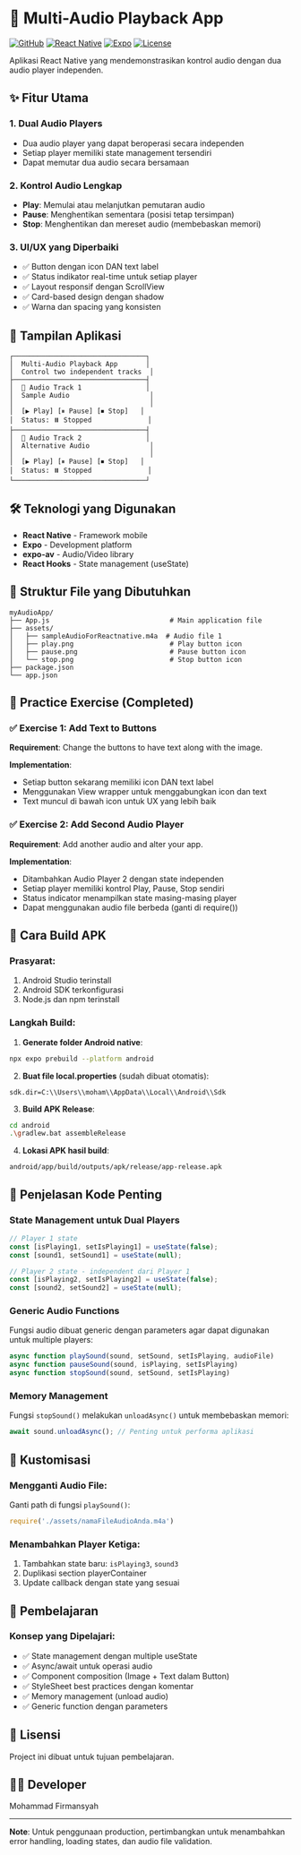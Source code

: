 # 🎵 Multi-Audio Playback App

[![GitHub](https://img.shields.io/badge/GitHub-myAudioApp-blue?logo=github)](https://github.com/mohammadfirmansyah/myAudioApp)
[![React Native](https://img.shields.io/badge/React%20Native-0.81.5-blue?logo=react)](https://reactnative.dev/)
[![Expo](https://img.shields.io/badge/Expo-~54.0.20-000020?logo=expo)](https://expo.dev/)
[![License](https://img.shields.io/badge/License-MIT-green.svg)](LICENSE)

Aplikasi React Native yang mendemonstrasikan kontrol audio dengan dua audio player independen.

## ✨ Fitur Utama

### 1. **Dual Audio Players**
- Dua audio player yang dapat beroperasi secara independen
- Setiap player memiliki state management tersendiri
- Dapat memutar dua audio secara bersamaan

### 2. **Kontrol Audio Lengkap**
- **Play**: Memulai atau melanjutkan pemutaran audio
- **Pause**: Menghentikan sementara (posisi tetap tersimpan)
- **Stop**: Menghentikan dan mereset audio (membebaskan memori)

### 3. **UI/UX yang Diperbaiki**
- ✅ Button dengan icon DAN text label
- ✅ Status indikator real-time untuk setiap player
- ✅ Layout responsif dengan ScrollView
- ✅ Card-based design dengan shadow
- ✅ Warna dan spacing yang konsisten

## 📱 Tampilan Aplikasi

```
┌─────────────────────────────────┐
│  Multi-Audio Playback App       │
│  Control two independent tracks  │
├─────────────────────────────────┤
│  🎵 Audio Track 1                │
│  Sample Audio                    │
│                                  │
│  [▶ Play] [⏸ Pause] [⏹ Stop]   │
│  Status: ⏸️ Stopped              │
├─────────────────────────────────┤
│  🎵 Audio Track 2                │
│  Alternative Audio               │
│                                  │
│  [▶ Play] [⏸ Pause] [⏹ Stop]   │
│  Status: ⏸️ Stopped              │
└─────────────────────────────────┘
```

## 🛠️ Teknologi yang Digunakan

- **React Native** - Framework mobile
- **Expo** - Development platform
- **expo-av** - Audio/Video library
- **React Hooks** - State management (useState)

## 📂 Struktur File yang Dibutuhkan

```
myAudioApp/
├── App.js                              # Main application file
├── assets/
│   ├── sampleAudioForReactnative.m4a  # Audio file 1
│   ├── play.png                        # Play button icon
│   ├── pause.png                       # Pause button icon
│   └── stop.png                        # Stop button icon
├── package.json
└── app.json
```

## 🎯 Practice Exercise (Completed)

### ✅ Exercise 1: Add Text to Buttons
**Requirement**: Change the buttons to have text along with the image.

**Implementation**:
- Setiap button sekarang memiliki icon DAN text label
- Menggunakan View wrapper untuk menggabungkan icon dan text
- Text muncul di bawah icon untuk UX yang lebih baik

### ✅ Exercise 2: Add Second Audio Player
**Requirement**: Add another audio and alter your app.

**Implementation**:
- Ditambahkan Audio Player 2 dengan state independen
- Setiap player memiliki kontrol Play, Pause, Stop sendiri
- Status indicator menampilkan state masing-masing player
- Dapat menggunakan audio file berbeda (ganti di require())

## 🚀 Cara Build APK

### Prasyarat:
1. Android Studio terinstall
2. Android SDK terkonfigurasi
3. Node.js dan npm terinstall

### Langkah Build:

1. **Generate folder Android native**:
```bash
npx expo prebuild --platform android
```

2. **Buat file local.properties** (sudah dibuat otomatis):
```properties
sdk.dir=C:\\Users\\moham\\AppData\\Local\\Android\\Sdk
```

3. **Build APK Release**:
```bash
cd android
.\gradlew.bat assembleRelease
```

4. **Lokasi APK hasil build**:
```
android/app/build/outputs/apk/release/app-release.apk
```

## 📝 Penjelasan Kode Penting

### State Management untuk Dual Players
```javascript
// Player 1 state
const [isPlaying1, setIsPlaying1] = useState(false);
const [sound1, setSound1] = useState(null);

// Player 2 state - independent dari Player 1
const [isPlaying2, setIsPlaying2] = useState(false);
const [sound2, setSound2] = useState(null);
```

### Generic Audio Functions
Fungsi audio dibuat generic dengan parameters agar dapat digunakan untuk multiple players:
```javascript
async function playSound(sound, setSound, setIsPlaying, audioFile)
async function pauseSound(sound, isPlaying, setIsPlaying)
async function stopSound(sound, setSound, setIsPlaying)
```

### Memory Management
Fungsi `stopSound()` melakukan `unloadAsync()` untuk membebaskan memori:
```javascript
await sound.unloadAsync(); // Penting untuk performa aplikasi
```

## 🎨 Kustomisasi

### Mengganti Audio File:
Ganti path di fungsi `playSound()`:
```javascript
require('./assets/namaFileAudioAnda.m4a')
```

### Menambahkan Player Ketiga:
1. Tambahkan state baru: `isPlaying3`, `sound3`
2. Duplikasi section playerContainer
3. Update callback dengan state yang sesuai

## 📖 Pembelajaran

### Konsep yang Dipelajari:
- ✅ State management dengan multiple useState
- ✅ Async/await untuk operasi audio
- ✅ Component composition (Image + Text dalam Button)
- ✅ StyleSheet best practices dengan komentar
- ✅ Memory management (unload audio)
- ✅ Generic function dengan parameters

## 📄 Lisensi

Project ini dibuat untuk tujuan pembelajaran.

## 👨‍💻 Developer

Mohammad Firmansyah

---
**Note**: Untuk penggunaan production, pertimbangkan untuk menambahkan error handling, loading states, dan audio file validation.
